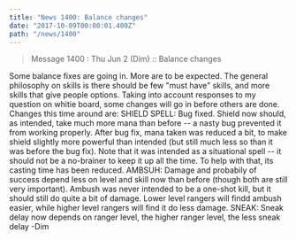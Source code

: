 ```yaml
---
title: "News 1400: Balance changes"
date: "2017-10-09T00:00:01.400Z"
path: "/news/1400"
---
```


> Message 1400 : Thu Jun  2 (Dim)        :: Balance changes

Some balance fixes are going in. More are to be expected. The general
philosophy on skills is there should be few "must have" skills, and more
skills that give people options. Taking into account responses to my
question on whitie board, some changes will go in before others are done.
Changes this time around are:
SHIELD SPELL: Bug fixed. Shield now should, as intended, take much more mana than before -- a nasty bug
prevented it from working properly. After bug fix, mana taken was reduced a
bit, to make shield slightly more powerful than intended (but still much  less
so than it was before the bug fix). Note that it was intended as a situational
spell -- it should not be a no-brainer to keep it up all the time. To help
with that, its casting time has been reduced.
AMBSUH: Damage and probabily of success depend less on level and skill now
than before (though both are still very important). Ambush was never
intended to be a one-shot kill, but it should still do quite a bit of
damage. Lower level rangers will findd ambush easier, while higher level
rangers will find it do less damage.
SNEAK: Sneak delay now depends on ranger level, the higher ranger level,
 the less sneak delay
-Dim